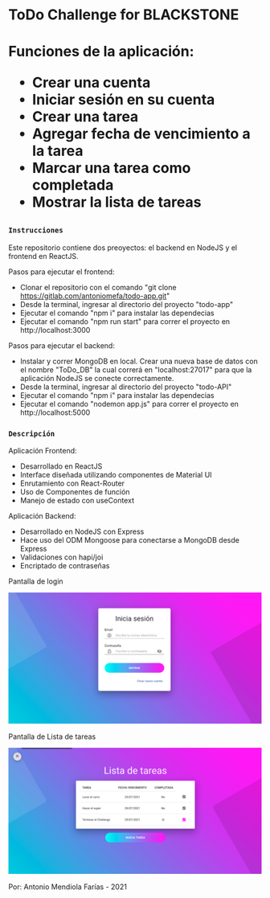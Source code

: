 <h1>ToDo Challenge for BLACKSTONE<h1>

Funciones de la aplicación:
- Crear una cuenta
- Iniciar sesión en su cuenta
- Crear una tarea
- Agregar fecha de vencimiento a la tarea
- Marcar una tarea como completada
- Mostrar la lista de tareas

### `Instrucciones`

Este repositorio contiene dos preoyectos: el backend en NodeJS y el frontend en ReactJS.

Pasos para ejecutar el frontend:
- Clonar el repositorio con el comando "git clone https://gitlab.com/antoniomefa/todo-app.git"
- Desde la terminal, ingresar al directorio del proyecto "todo-app"
- Ejecutar el comando "npm i" para instalar las dependecias
- Ejecutar el comando "npm run start" para correr el proyecto en http://localhost:3000

Pasos para ejecutar el backend:
- Instalar y correr MongoDB en local. Crear una nueva base de datos con el nombre "ToDo_DB" la cual correrá en "localhost:27017" para que la aplicación NodeJS se conecte correctamente.
- Desde la terminal, ingresar al directorio del proyecto "todo-API"
- Ejecutar el comando "npm i" para instalar las dependecias
- Ejecutar el comando "nodemon app.js" para correr el proyecto en http://localhost:5000

### `Descripción`

Aplicación Frontend:
- Desarrollado en ReactJS
- Interface diseñada utilizando componentes de Material UI
- Enrutamiento con React-Router
- Uso de Componentes de función
- Manejo de estado con useContext

Aplicación Backend:
- Desarrollado en NodeJS con Express
- Hace uso del ODM Mongoose para conectarse a MongoDB desde Express
- Validaciones con hapi/joi
- Encriptado de contraseñas

Pantalla de login

<p align="center"><img src="public/login.png"/></p>

Pantalla de Lista de tareas

<p align="center"><img src="public/mytasks.png"/></p>

Por: Antonio Mendiola Farías - 2021
